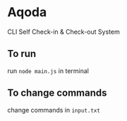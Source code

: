 # Aqoda

CLI Self Check-in & Check-out System

## To run

run `node main.js` in terminal

## To change commands

change commands in `input.txt`
